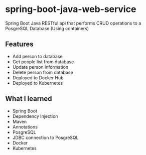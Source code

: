 # spring-boot-java-web-service
Spring Boot Java RESTful api that performs CRUD operations to a PosgreSQL Database (Using containers)

## Features
* Add person to database
* Get people list from database
* Update person information
* Delete person from database
* Deployed to Docker Hub
* Deployed to Kubernetes

## What I learned
* Spring Boot
* Dependency Injection
* Maven
* Annotations
* PosgreSQL
* JDBC connection to PosgreSQL
* Docker
* Kubernetes


